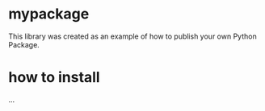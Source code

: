 # mypackage
This library was created as an example of how to publish your own Python Package.

# how to install
...